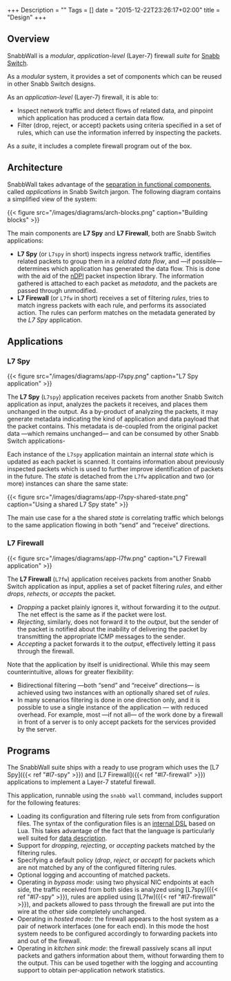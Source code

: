 +++
Description = ""
Tags = []
date = "2015-12-22T23:26:17+02:00"
title = "Design"
+++

## Overview

<span class="appname">SnabbWall</span> is a *modular*, *application-level* (Layer-7) firewall *suite* for [Snabb Switch](http://snabb.co).

As a *modular* system, it provides a set of components which can be reused in other Snabb Switch designs.

As an *application-level* (Layer-7) firewall, it is able to:

* Inspect network traffic and detect flows of related data, and pinpoint which application has produced a certain data flow.
* Filter (drop, reject, or accept) packets using criteria specified in a set of rules, which can use the information inferred by inspecting the packets.

As a *suite*, it includes a complete firewall program out of the box.


## Architecture

<span class="appname">SnabbWall</Span> takes advantage of the [separation in functional components](https://github.com/SnabbCo/snabbswitch/blob/master/src/README.md#introduction), called *applications* in Snabb Switch jargon. The following diagram contains a simplified view of the system:

{{< figure src="/images/diagrams/arch-blocks.png" caption="Building blocks" >}}

The main components are **L7 Spy** and **L7 Firewall**, both are Snabb Switch applications:

* **L7 Spy** (or `L7spy` in short) inspects ingress network traffic, identifies related packets to group them in a *related data flow*, and —if possible— determines which application has generated the data flow. This is done with the aid of the [nDPI](http://www.ntop.org/products/deep-packet-inspection/ndpi/) packet inspection library. The information gathered is attached to each packet as *metadata*, and the packets are passed through unmodified.
* **L7 Firewall** (or `L7fw` in short) receives a set of filtering *rules*, tries to match ingress packets with each rule, and performs its associated action. The rules can perform matches on the metadata generated by the *L7 Spy* application.


## Applications

### L7 Spy

{{< figure src="/images/diagrams/app-l7spy.png" caption="L7 Spy application" >}}

The **L7 Spy** (`L7spy`) application receives packets from another Snabb Switch application as input, analyzes the packets it receives, and places them unchanged in the output. As a by-product of analyzing the packets, it may generate metadata indicating the kind of application and data payload that the packet contains. This metadata is de-coupled from the original packet data —which remains unchanged— and can be consumed by other Snabb Switch applications-

Each instance of the `L7spy` application maintain an internal *state* which is updated as each packet is scanned. It contains information about previously inspected packets which is used to further improve identification of packets in the future. The *state* is detached from the `L7fw` application and two (or more) instances can share the same state:

{{< figure src="/images/diagrams/app-l7spy-shared-state.png" caption="Using a shared L7 Spy state" >}}

The main use case for a the shared *state* is correlating traffic which belongs to the same application flowing in both “send” and “receive” directions.


### L7 Firewall

{{< figure src="/images/diagrams/app-l7fw.png" caption="L7 Firewall application" >}}

The **L7 Firewall** (`L7fw`) application receives packets from another Snabb Switch application as input, applies a set of packet filtering *rules*, and either *drops*, *rehects*, or *accepts* the packet.

- *Dropping* a packet plainly ignores it, without forwarding it to the *output*. The net effect is the same as if the packet were lost.
- *Rejecting*, similarly, does not forward it to the *output*, but the sender of the packet is notified about the inability of delivering the packet by transmitting the appropriate ICMP messages to the sender.
- *Accepting* a packet forwards it to the *output*, effectively letting it pass through the firewall.

Note that the application by itself is unidirectional. While this may seem counterintuitive, allows for greater flexibility:

* Bidirectional filtering —both “send” and “receive” directions— is achieved using two instances with an optionally shared set of *rules*.
* In many scenarios filtering is done in one direction only, and it is possible to use a single instance of the application — with reduced overhead. For example, most —if not all— of the work done by a firewall in front of a server is to only accept packets for the services provided by the server.


## Programs

The <span class="appname">SnabbWall</span> suite ships with a ready to use program which uses the [L7 Spy]({{< ref "#l7-spy" >}}) and [L7 Firewall]({{< ref "#l7-firewall" >}}) applications to implement a Layer-7 stateful firewall.

This application, runnable using the `snabb wall` command, includes support for the following features:

* Loading its configuration and filtering rule sets from from configuration files. The syntax of the configuration files is an [internal DSL](https://en.wikipedia.org/wiki/Domain-specific_language#Usage_patterns) based on Lua. This takes advantage of the fact that the language is particularly well suited for [data description](http://www.lua.org/pil/10.1.html).
* Support for *dropping*, *rejecting*, or *accepting* packets matched by the filtering rules.
* Specifying a default policy (*drop*, *reject*, or *accept*) for packets which are not matched by any of the configured filtering rules.
* Optional logging and accounting of matched packets.
* Operating in *bypass mode*: using two physical NIC endpoints at each side, the traffic received from both sides is analyzed using [L7spy]({{< ref "#l7-spy" >}}), rules are applied using [L7fw]({{< ref "#l7-firewall" >}}), and packets allowed to pass through the firewall are put into the wire at the other side completely unchanged.
* Operating in *hosted mode*: the firewall appears to the host system as a pair of network interfaces (one for each end). In this mode the host system needs to be configured accordingly to forwarding packets into and out of the firewall.
* Operating in *kitchen sink mode*: the firewall passively scans all input packets and gathers information about them, without forwarding them to the output. This can be used together with the logging and accounting support to obtain per-application network statistics.
